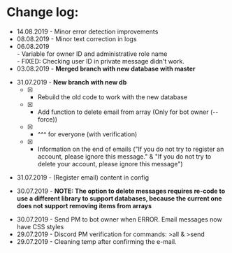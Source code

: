 # Change log:

* 14.08.2019 - Minor error detection improvements
* 08.08.2019 - Minor text correction in logs
* 06.08.2019<br/> - Variable for owner ID and administrative role name <br/> - FIXED: Checking user ID in private message didn't work.
* 03.08.2019 - <b>Merged branch with new database with master</b>
- 31.07.2019 - <b>New branch with new db</b>
   - [x] - Rebuild the old code to work with the new database
   - [x] - Add function to delete email from array (Only for bot owner (--force))
   - [x] - ^^^ for everyone (with verification)
   - [x] - Information on the end of emails ("If you do not try to register an account, please ignore this message." & "If you do not try to delete your account, please ignore this message")
* 31.07.2019 - (Register email) content in config
- 30.07.2019 - <b>NOTE: The option to delete messages requires re-code to use a different library to support databases, because the current one does not support removing items from arrays</b>
* 30.07.2019 - Send PM to bot owner when ERROR. Email messages now have CSS styles
* 29.07.2019 - Discord PM verification for commands: >all & >send
* 29.07.2019 - Cleaning temp after confirming the e-mail.

